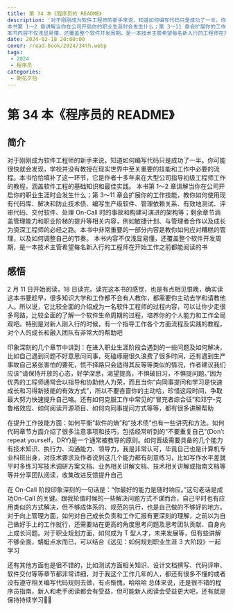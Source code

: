 ```yaml
---
title: 第 34 本《程序员的 README》
description: '对于刚刚成为软件工程师的新手来说，知道如何编写代码只是成功了一半。你可能很快就会发现，学校并没有教授在现实世界中至关重要的技能和工作中必要的流程。本书恰恰填补了这一环节，它是作者十多年来在大型公司指导初级工程师工作的教程，涵盖软件工程的基础知识和最佳实践。
本书第 1～2 章讲解当你在公司开启你的职业生涯时会发生什么；第 3～11 章会扩展你的工作技能，教你如何使用现有代码库、解决和防止技术债、编写生产级软件、管理依赖关系、有效地测试、评审代码、交付软件、处理 On-Call 时的事故和构建可演进的架构等；剩余章节涵盖管理能力和职业阶梯的提升等相关内容，例如敏捷计划、与管理者合作以及成长为资深工程师的必经之路。本书中非常重要的一部分内容是教你如何应对糟糕的管理，以及如何调整自己的节奏。
本书内容不仅浅显易懂，还覆盖整个软件开发周期，是一本技术主管希望每名新入行的工程师在开始工作之前都能阅读的书'
date: 2024-02-18 20:00:00
cover: /read-book/2024/34th.webp
tags:
 - 2024
 - 程序员
categories:
 - 朝花夕拾
---
```

# 第 34 本《程序员的 README》

## 简介
对于刚刚成为软件工程师的新手来说，知道如何编写代码只是成功了一半。你可能很快就会发现，学校并没有教授在现实世界中至关重要的技能和工作中必要的流程。本书恰恰填补了这一环节，它是作者十多年来在大型公司指导初级工程师工作的教程，涵盖软件工程的基础知识和最佳实践。
本书第 1～2 章讲解当你在公司开启你的职业生涯时会发生什么；第 3～11 章会扩展你的工作技能，教你如何使用现有代码库、解决和防止技术债、编写生产级软件、管理依赖关系、有效地测试、评审代码、交付软件、处理 On-Call 时的事故和构建可演进的架构等；剩余章节涵盖管理能力和职业阶梯的提升等相关内容，例如敏捷计划、与管理者合作以及成长为资深工程师的必经之路。本书中非常重要的一部分内容是教你如何应对糟糕的管理，以及如何调整自己的节奏。
本书内容不仅浅显易懂，还覆盖整个软件开发周期，是一本技术主管希望每名新入行的工程师在开始工作之前都能阅读的书

## 感悟
2 月 11 日开始阅读，18 日读完。读完这本书的感觉，也是有点相见恨晚，确实读这本书要趁早，很多知识大学和工作都不会有人教你，都需要你主动去学和请教他人。所以说，它比较全面的介绍成为一名软件工程师的过程内容，可以让你少走很多弯路，比较全面的了解一个软件生命周期的过程，培养你的个人能力和工作全局观吧。特别是对新人刚入行的时候，有一个指导工作各个方面流程及实践的教程，对个人的成长和融入团队有非常大的帮助吧

印象深刻的几个章节中讲到：在进入职业生涯阶段会遇到的一些问题及如何解决，比如自己遇到问题不好意思问同事，死磕琢磨很久浪费了很多时间，还有遇到生产事故自己紧张害怕的要死，慌不择路只会适得其反等等类似的情况，作者建议我们应该“请保持开放的心态，好学深思，渴望提高，不惧破旧习，不惧提问题。”因为优秀的工程师通常会以指导和协助他人为荣，而且当你“向同事提问和学习是快速成长和习得新技能的有效方式”，所以不要吝啬你的主动哈，珍惜这段时间，争取最大努力快速提升自己咯。还有如何克服工作中常见的“冒充者综合征”和邓宁-克鲁格效应、如何阅读开源项目、如何向同事提问方式等等，都有很多讲解帮助

在提升工作技能方面：如何平衡“软件的熵”和“技术债”也有一些讲究和方法。如何代码章节方面介绍了很多注意事项和技巧，包括经常听到的“不要重复自己”(Don’t repeat yourself，DRY)是一个通常被教导的原则。如何晋级需要具备的几个能力有技术知识、执行力、沟通能力、领导力，我是非常认可，毕竟自己也是计算机专业科班出身，对技术要求及作者说到这几个能力都有刻意练习，比如写作水平差就平时多练习写技术调研方案文档、业务相关讲解文档、技术相关讲解或指南文档等等并分享团队阅读，收集改进反馈提升自己

在 On-Call 阶段印象深刻的一句话是：“你最好的能力是随时响应。”这句老话是成功On-Call 的关键。跟我轮值时候的一些解决问题方式不谋而合，自己平时也有应用类似的方式解决，但不够成体系的、规范的执行，也是自己做的不够好的地方。对于向上管理方面，如何对自己成长负责和工作汇报有更深刻的理解，之前以为自己做好手上的工作就行，还需要站在更高的角度思考问题及思考团队贡献、自身向上成长问题。对于职业规划方面，如何成为 T 型人才，未来发展等，但有些讲解不够全面，蜻蜓点水而已，可以结合《远见：如何规划职业生涯 3 大阶段》一起学习

还有其他方面也是很不错的，比如测试方面相关知识、设计文档撰写、代码评审、软件交付等等章节都非常详细，对于我这个工作几年的人，都还有很多不懂的或者没有遵守相关编写代码规则去做，有点惭愧，哈哈哈
总体来说，还是很不错的程序员指南，新人和老手阅读都会有受益，但可能新人阅读会受益更大吧，还有就是保持持续学习💪🏻
